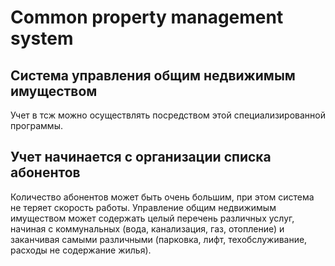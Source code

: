 # Common property management system
## Система управления общим недвижимым имуществом
Учет в тсж можно осуществлять посредством этой специализированной программы. 

## Учет начинается с организации списка абонентов
Количество абонентов может быть очень большим, при этом система не теряет скорость работы. Управление общим недвижимым имуществом может содержать целый перечень различных услуг, начиная с коммунальных (вода, канализация, газ, отопление) и заканчивая самыми различными (парковка, лифт, техобслуживание, расходы не содержание жилья).
